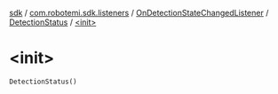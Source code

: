 [sdk](../../../index.md) / [com.robotemi.sdk.listeners](../../index.md) / [OnDetectionStateChangedListener](../index.md) / [DetectionStatus](index.md) / [&lt;init&gt;](./-init-.md)

# &lt;init&gt;

`DetectionStatus()`